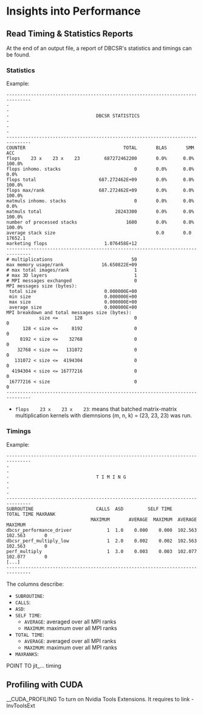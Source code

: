 # Insights into Performance

## Read Timing & Statistics Reports

At the end of an output file, a report of DBCSR's statistics and timings can be found.

### Statistics

Example:

```
-------------------------------------------------------------------------------
-                                                                             -
-                                DBCSR STATISTICS                             -
-                                                                             -
-------------------------------------------------------------------------------
COUNTER                                    TOTAL       BLAS       SMM       ACC
flops    23 x    23 x    23         687272462200       0.0%      0.0%    100.0%
flops inhomo. stacks                           0       0.0%      0.0%      0.0%
flops total                       687.272462E+09       0.0%      0.0%    100.0%
flops max/rank                    687.272462E+09       0.0%      0.0%    100.0%
matmuls inhomo. stacks                         0       0.0%      0.0%      0.0%
matmuls total                           28243300       0.0%      0.0%    100.0%
number of processed stacks                  1600       0.0%      0.0%    100.0%
average stack size                                     0.0       0.0   17652.1
marketing flops                     1.076458E+12
-------------------------------------------------------------------------------
# multiplications                             50
max memory usage/rank              16.650822E+09
# max total images/rank                        1
# max 3D layers                                1
# MPI messages exchanged                       0
MPI messages size (bytes):
 total size                         0.000000E+00
 min size                           0.000000E+00
 max size                           0.000000E+00
 average size                       0.000000E+00
MPI breakdown and total messages size (bytes):
            size <=      128                   0                        0
      128 < size <=     8192                   0                        0
     8192 < size <=    32768                   0                        0
    32768 < size <=   131072                   0                        0
   131072 < size <=  4194304                   0                        0
  4194304 < size <= 16777216                   0                        0
 16777216 < size                               0                        0
-------------------------------------------------------------------------------
```

- `flops    23 x    23 x    23`: means that batched matrix-matrix multiplication kernels with diemnsions (m, n, k) = (23, 23, 23) was run.
### Timings

Example:

```
-------------------------------------------------------------------------------
-                                                                             -
-                                T I M I N G                                  -
-                                                                             -
-------------------------------------------------------------------------------
SUBROUTINE                       CALLS  ASD         SELF TIME        TOTAL TIME MAXRANK
                               MAXIMUM       AVERAGE  MAXIMUM  AVERAGE  MAXIMUM
dbcsr_performance_driver             1  1.0    0.000    0.000  102.563  102.563       0
dbcsr_perf_multiply_low              1  2.0    0.002    0.002  102.563  102.563       0
perf_multiply                        1  3.0    0.003    0.003  102.077  102.077       0
[...]
-------------------------------------------------------------------------------
```

The columns describe:

- `SUBROUTINE`: 
- `CALLS`: 
- `ASD`: 
- `SELF TIME`: 
    - `AVERAGE`: averaged over all MPI ranks
    - `MAXIMUM`: maximum over all MPI ranks
- `TOTAL TIME`: 
    - `AVERAGE`: averaged over all MPI ranks
    - `MAXIMUM`: maximum over all MPI ranks
- `MAXRANKS`: 

POINT TO jit_... timing

## Profiling with CUDA

__CUDA_PROFILING	To turn on Nvidia Tools Extensions. It requires to link -lnvToolsExt

